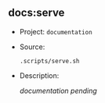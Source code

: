 ## docs:serve

-   Project: `documentation`
-   Source:

    ```shell
    .scripts/serve.sh
    ```

-   Description:

    _documentation pending_

